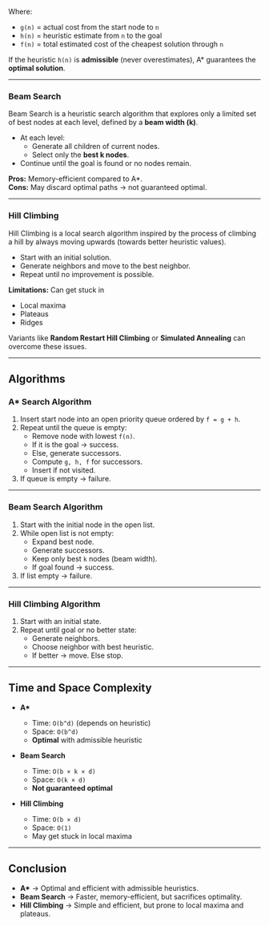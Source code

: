 
Where:  
- `g(n)` = actual cost from the start node to `n`  
- `h(n)` = heuristic estimate from `n` to the goal  
- `f(n)` = total estimated cost of the cheapest solution through `n`  

If the heuristic `h(n)` is **admissible** (never overestimates), A* guarantees the **optimal solution**.  

---

### Beam Search
Beam Search is a heuristic search algorithm that explores only a limited set of best nodes at each level, defined by a **beam width (k)**.  

- At each level:  
  - Generate all children of current nodes.  
  - Select only the **best k nodes**.  
- Continue until the goal is found or no nodes remain.  

**Pros:** Memory-efficient compared to A*.  
**Cons:** May discard optimal paths → not guaranteed optimal.  

---

### Hill Climbing
Hill Climbing is a local search algorithm inspired by the process of climbing a hill by always moving upwards (towards better heuristic values).  

- Start with an initial solution.  
- Generate neighbors and move to the best neighbor.  
- Repeat until no improvement is possible.  

**Limitations:** Can get stuck in  
- Local maxima  
- Plateaus  
- Ridges  

Variants like **Random Restart Hill Climbing** or **Simulated Annealing** can overcome these issues.  

---

## Algorithms

### A* Search Algorithm
1. Insert start node into an open priority queue ordered by `f = g + h`.  
2. Repeat until the queue is empty:  
   - Remove node with lowest `f(n)`.  
   - If it is the goal → success.  
   - Else, generate successors.  
   - Compute `g, h, f` for successors.  
   - Insert if not visited.  
3. If queue is empty → failure.  

---

### Beam Search Algorithm
1. Start with the initial node in the open list.  
2. While open list is not empty:  
   - Expand best node.  
   - Generate successors.  
   - Keep only best `k` nodes (beam width).  
   - If goal found → success.  
3. If list empty → failure.  

---

### Hill Climbing Algorithm
1. Start with an initial state.  
2. Repeat until goal or no better state:  
   - Generate neighbors.  
   - Choose neighbor with best heuristic.  
   - If better → move. Else stop.  

---

## Time and Space Complexity

- **A\***  
  - Time: `O(b^d)` (depends on heuristic)  
  - Space: `O(b^d)`  
  - **Optimal** with admissible heuristic  

- **Beam Search**  
  - Time: `O(b × k × d)`  
  - Space: `O(k × d)`  
  - **Not guaranteed optimal**  

- **Hill Climbing**  
  - Time: `O(b × d)`  
  - Space: `O(1)`  
  - May get stuck in local maxima  

---

## Conclusion
- **A\*** → Optimal and efficient with admissible heuristics.  
- **Beam Search** → Faster, memory-efficient, but sacrifices optimality.  
- **Hill Climbing** → Simple and efficient, but prone to local maxima and plateaus.  
